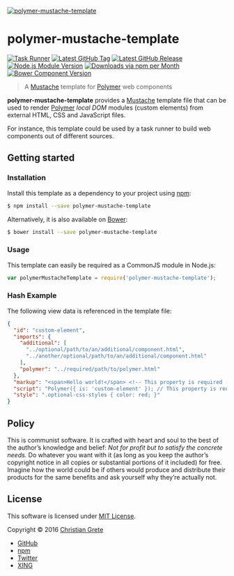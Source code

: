 [![polymer-mustache-template](https://cdn.rawgit.com/ChristianGrete/polymer-mustache-template/master/logo.svg)](https://github.com/ChristianGrete/polymer-mustache-template)

# polymer-mustache-template

[![Task Runner](https://cdn.gruntjs.com/builtwith.svg)](http://gruntjs.com)
[![Latest GitHub Tag](https://img.shields.io/github/tag/ChristianGrete/polymer-mustache-template.svg)](https://github.com/ChristianGrete/polymer-mustache-template/tags)
[![Latest GitHub Release](https://img.shields.io/github/release/ChristianGrete/polymer-mustache-template.svg)](https://github.com/ChristianGrete/polymer-mustache-template/releases/latest)
[![Node.js Module Version](https://img.shields.io/npm/v/polymer-mustache-template.svg)](https://www.npmjs.com/package/polymer-mustache-template)
[![Downloads via npm per Month](https://img.shields.io/npm/dm/polymer-mustache-template.svg)](https://www.npmjs.com/package/polymer-mustache-template)
[![Bower Component Version](https://img.shields.io/bower/v/polymer-mustache-template.svg)](http://bower.io/search/?q=polymer-mustache-template)

> A [Mustache](https://mustache.github.io) template for [Polymer](https://www.polymer-project.org) web components

__polymer-mustache-template__ provides a [Mustache](https://mustache.github.io) template file that can be used to render [Polymer](https://www.polymer-project.org) _local DOM_ modules (custom elements) from external HTML, CSS and JavaScript files.

For instance, this template could be used by a task runner to build web components out of different sources.

## Getting started

### Installation
Install this template as a dependency to your project using [npm](https://www.npmjs.org):
```sh
$ npm install --save polymer-mustache-template
```
Alternatively, it is also available on [Bower](http://bower.io):
```sh
$ bower install --save polymer-mustache-template
```

### Usage
This template can easily be required as a CommonJS module in Node.js:
```js
var polymerMustacheTemplate = require('polymer-mustache-template');
```

### Hash Example
The following view data is referenced in the template file:
```json
{
  "id": "custom-element",
  "imports": {
    "additional": [
      "../optional/path/to/an/additional/component.html",
      "../another/optional/path/to/an/additional/component.html"
    ],
    "polymer": "../required/path/to/polymer.html"
  },
  "markup": "<span>Hello world!</span> <!-- This property is required -->",
  "script": "Polymer({ is: 'custom-element' }); // This property is required",
  "style": ".optional-css-styles { color: red; }"
}
```

## Policy

This is communist software. It is crafted with heart and soul to the best of the author’s knowledge and belief: _Not for profit but to satisfy the concrete needs._ Do whatever you want with it (as long as you keep the author’s copyright notice in all copies or substantial portions of it included) for free. Imagine how the world could be if others would produce and distribute their products for the same benefits and ask yourself why they’re actually not.

## License

This software is licensed under [MIT License](LICENSE.md).

Copyright © 2016 [Christian Grete](https://christiangrete.com)
- [GitHub](https://github.com/ChristianGrete)
- [npm](https://www.npmjs.com/~christiangrete)
- [Twitter](https://twitter.com/ChristianGrete)
- [XING](https://www.xing.com/profile/Christian_Grete2)